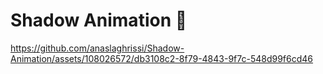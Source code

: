 # Shadow Animation 🤩

https://github.com/anaslaghrissi/Shadow-Animation/assets/108026572/db3108c2-8f79-4843-9f7c-548d99f6cd46
